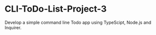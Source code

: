 # CLI-ToDo-List-Project-3
Develop a simple command line Todo app using TypeScipt, Node.js and Inquirer.
